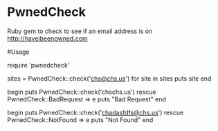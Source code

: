 PwnedCheck
==========

Ruby gem to check to see if an email address is on http://haveibeenpwned.com

#Usage

require 'pwnedcheck'

sites = PwnedCheck::check('chs@chs.us')
for site in sites
  puts site
end

begin
  puts PwnedCheck::check('chschs.us')
rescue PwnedCheck::BadRequest => e
  puts "Bad Request"
end

begin
  puts PwnedCheck::check('chadasfdfs@chs.us')
rescue PwnedCheck::NotFound => e
  puts "Not Found"
end
